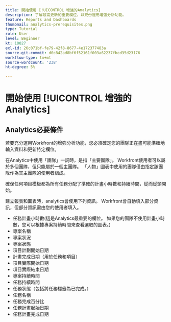 ```yaml
---
title: 開始使用 [!UICONTROL 增強的Analytics]
description: 了解最需更新的重要欄位，以充份運用增強分析功能。
feature: Reports and Dashboards
thumbnail: analytics-prerequisites.png
type: Tutorial
role: User
level: Beginner
kt: 10027
exl-id: 26c071bf-fe79-42f8-8677-4e172377483a
source-git-commit: d0c842ad8bf6f52161f003a62237fbcd35d23176
workflow-type: tm+mt
source-wordcount: '238'
ht-degree: 5%

---
```


# 開始使用 [!UICONTROL 增強的Analytics]

## Analytics必要條件

若要充分運用Workfront的增強分析功能，您必須確定您的團隊正在盡可能準確地輸入資料和更新特定欄位。

在Analytics中使用「團隊」一詞時，是指「主要團隊」。 Workfront使用者可以屬於多個團隊，但只能屬於一個主團隊。 「人物」圖表中使用的團隊僅由指定該團隊作為其主團隊的使用者組成。

確保任何項目模板都為所有任務分配了準確的計畫小時數和持續時間，從而從頭開始。

建立報表和圖表時，analytics會使用下列資訊。 Workfront會自動填入部分資訊，但部分資訊需由您的使用者填入。

* 任務計畫小時數(這是Analytics最重要的欄位。 如果您的團隊不使用計畫小時數，您可以根據專案持續時間來查看選取的圖表。)
* 專案名稱
* 專案狀況
* 專案狀態
* 項目計劃開始日期
* 計畫完成日期（用於任務和項目）
* 項目實際開始日期
* 項目實際結束日期
* 專案持續時間
* 任務持續時間
* 任務狀態（包括將任務標籤為已完成。）
* 任務名稱
* 任務完成百分比
* 任務計畫起始日期
* 任務計畫完成日期

